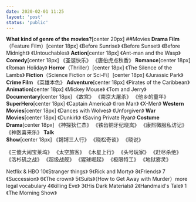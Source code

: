 ```yaml
---
date: 2020-02-01 11:25
layout: 'post'
status: 'public'
---
```


**What kind of genre of the movies?**[center 20px]
##Movies
**Drama Film**（Feature Film）[center 18px]
《Before Sunrise》
《Before Sunset》
《Before Midnight》
《Untouchables》
**Action**[center 18px]
《Ant-man and the Wasp》
**Comedy**[center 18px]
《圣诞快乐》
《唐伯虎点秋香》
**Romance**[center 18px]
《Roman Holiday》
**Horror**（Thriller）[center 18px]
《The Silence of the Lambs》
**Fiction**（Science Fiction or Sci-Fi）[center 18px]
《Jurassic Park》
**Crime Film**
《英雄本色》
**Adventure**[center 18px]
《Pirates of the Caribbean》
**Animation**[center 18px]
《Mickey Mouse》
《Tom and Jerry》
**Documentary**[center 18px]
《故宫》
《南京大屠杀》
《他乡的童年》
**SuperHero**[center 18px]
《Captain America》
《Iron Man》
《X-Men》
**Western Movies**[center 18px]
《Dances with Wolves》
《Unforgiven》
**War Movies**[center 18px]
《Dunkirk》
《Saving Private Ryan》
**Costume Drama**[center 18px]
《神探狄仁杰》
《铁齿铜牙纪晓岚》
《康熙微服私访记》
《神医喜来乐》
**Talk Show**[center 18px]
《锵锵三人行》
《晓松奇谈》
《晓说》




《三傻大闹宝莱坞》
《太空旅客》
《木星上行》
《头号玩家》
《赶尽杀绝》
《洛杉矶之战》
《超级战舰》
《猩球崛起》
《极限特工》
《地狱雾灵》


Netflix & HBO
10《Stranger things》
9《Rick and Morty》
8《Friends》
7《Succession》
6《The crown》
5《Suits》（How to Get Away with Murder）more legal vocabulary
4《killing Eve》
3《His Dark Materials》
2《Handmaid's Tale》
1《The Morning Show》

